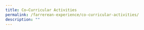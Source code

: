 ```yaml
---
title: Co–Curricular Activities
permalink: /farrerean-experience/co-curricular-activities/
description: ""
---
```


